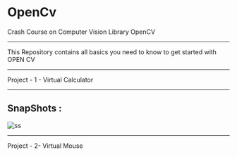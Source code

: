 # OpenCv
Crash Course on Computer Vision Library OpenCV 

---
This Repository contains all basics you need to know to get started with OPEN CV

---
Project - 1 - Virtual Calculator 

---

SnapShots : 
---
![ss](https://user-images.githubusercontent.com/85099922/184549727-17a424d0-2d83-4c3f-acef-9162c8a4d052.png)

---

Project - 2- Virtual Mouse 
